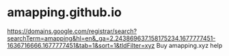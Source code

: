 # amapping.github.io
https://domains.google.com/registrar/search?searchTerm=amapping&hl=en&_ga=2.243869637.158175234.1677777451-1636716666.1677777451&tab=1&sort=1&tldFilter=xyz Buy amapping.xyz help
